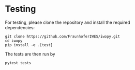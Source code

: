# Testing

For testing, please clone the repository and install the required dependencies:
```console
git clone https://github.com/FraunhoferIWES/iwopy.git
cd iwopy
pip install -e .[test]
```

The tests are then run by
```console
pytest tests
```
